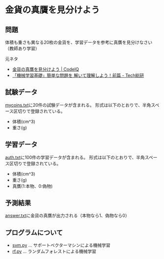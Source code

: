 金貨の真贋を見分けよう
====

問題
----
体積も重さも異なる20枚の金貨を、学習データを参考に真贋を見分けなさい（教師あり学習）


元ネタ

* [金貨の真贋を見分けよう | CodeIQ](https://codeiq.jp/q/105)
* [「機械学習基礎」簡単な問題を 解いて理解しよう！前篇 - Tech総研](http://next.rikunabi.com/tech_souken/entry/ct_s03600p002315)


試験データ
----
[mycoins.txt](./mycoins.txt)に20件の試験データが含まれる。
形式は以下のとおりで、半角スペース区切りで登録されている。

* 体積(cm^3)
* 重さ(g)


学習データ
----
[auth.txt](./auth.txt)に100件の学習データが含まれる。
形式は以下のとおりで、半角スペース区切りで登録されている。

* 体積(cm^3)
* 重さ(g)
* 真贋(1:本物、0:偽物)


予測結果
----
[answer.txt](./answer.txt)に金貨の真贋が出力される（本物なら1、偽物なら0）


プログラムについて
----

* [svm.py](./svm.py) … サポートベクターマシンによる機械学習
* [rf.py](./rf.py) … ランダムフォレストによる機械学習
